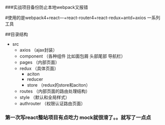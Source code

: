 ###实战项目备份防止本地webpack又报错

#使用的是webpack4+react—+react-router4+react-redux+antd+axios 一系列工具

##目录结构
- src
	- axios （ajax封装）
	- component （各种组件 比如面包屑 头部尾部 导航栏）
	- pages （内部页面）
	- redux （具体页面）
	  - aciton
	  - reducer
	  - store （redux的store和aciton）
	- routes （内部页面的路由处理结构）
	- style （默认和全局样式）
	- authrouter （权限认证路由页面）

### 第一次写react整站项目有点吃力 mock就很滑了。。就写了一点点